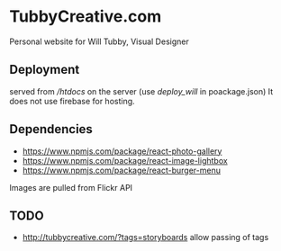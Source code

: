 # TubbyCreative.com

Personal website for Will Tubby, Visual Designer


## Deployment

served from */htdocs* on the server (use *deploy_will* in poackage.json)
It does not use firebase for hosting.

## Dependencies

- https://www.npmjs.com/package/react-photo-gallery
- https://www.npmjs.com/package/react-image-lightbox
- https://www.npmjs.com/package/react-burger-menu


Images are pulled from Flickr API

## TODO

- http://tubbycreative.com/?tags=storyboards allow passing of tags
